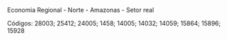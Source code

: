 Economia Regional - Norte - Amazonas - Setor real

Códigos: 28003; 25412; 24005; 1458; 14005; 14032; 14059; 15864; 15896; 15928